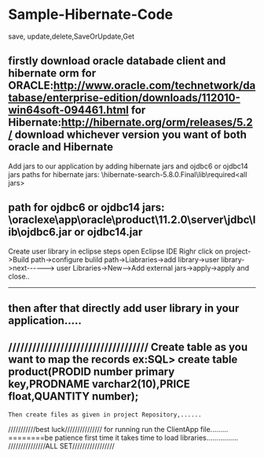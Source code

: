 # Sample-Hibernate-Code
save, update,delete,SaveOrUpdate,Get


firstly download oracle databade client and hibernate orm 
for ORACLE:http://www.oracle.com/technetwork/database/enterprise-edition/downloads/112010-win64soft-094461.html
for Hibernate:http://hibernate.org/orm/releases/5.2/
    download whichever version you want of both oracle and Hibernate
----------------------------------------------------------------------------------------------------
Add jars to our application by adding hibernate jars and ojdbc6 or ojdbc14 jars
paths for hibernate jars: <hibernate extraction instalarion directory>\hibernate-search-5.8.0.Final\lib\required\<all jars>
  
path for ojdbc6 or ojdbc14 jars:  <oracle instalarion directory>\oraclexe\app\oracle\product\11.2.0\server\jdbc\lib\ojdbc6.jar or ojdbc14.jar
  ---------------------------------------------------------------------------------------------
  Create user library in eclipse
  steps open Eclipse IDE
  Righr click on project->Build path->configure bulild path->Liabraries->add library->user library->next------>
    user Libraries->New<Enter Name>-->Add external jars<add above hibernate and ojdbc jars>->apply->apply and close..
  ********
  then after that directly add user library in your application.....
  ---------------------------------------------------------------------------------------------
 ///////////////////////////////////
  Create table as you want to map the records
  ex:SQL> create table product(PRODID number primary key,PRODNAME varchar2(10),PRICE float,QUANTITY number);
  ------------------------------------------------------------------------------------------------
    Then create files as given in project Repository,......
  ///////////best luck///////////////
  for running run the ClientApp file.........
  ========be patience first time it takes time to load libraries................
  ///////////////ALL SET/////////////////
  
